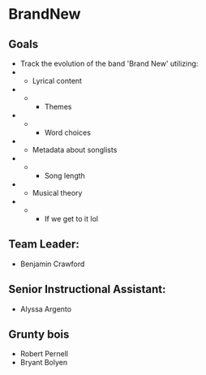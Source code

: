 # BrandNew
## Goals
- Track the evolution of the band 'Brand New' utilizing:
- - Lyrical content
- - - Themes
- - - Word choices
- - Metadata about songlists
- - - Song length
- - Musical theory
- - - If we get to it lol

## Team Leader:
- Benjamin Crawford
## Senior Instructional Assistant:
- Alyssa Argento
## Grunty bois
- Robert Pernell
- Bryant Bolyen
